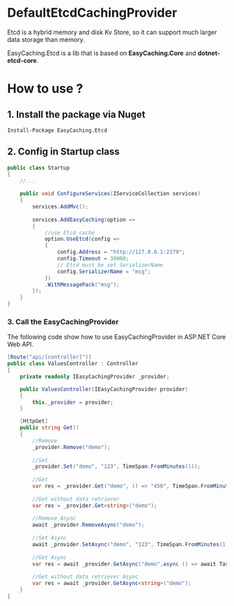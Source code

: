 # DefaultEtcdCachingProvider

Etcd is a hybrid memory and disk Kv Store, so it can support much larger data storage than memory.

EasyCaching.Etcd is a lib that is based on **EasyCaching.Core** and **dotnet-etcd-core**.


# How to use ?

## 1. Install the package via Nuget

```
Install-Package EasyCaching.Etcd
```

## 2. Config in Startup class

```csharp
public class Startup
{
    //...
    
    public void ConfigureServices(IServiceCollection services)
    {
        services.AddMvc();
        
        services.AddEasyCaching(option => 
        {
            //use Etcd cache
            option.UseEtcd(config =>
            {
                config.Address = "http://127.0.0.1:2379";
                config.Timeout = 30000;
                // Etcd must be set SerializerName
                config.SerializerName = "msg";
            })
            .WithMessagePack("msg");
        });
    }
}
```

### 3. Call the EasyCachingProvider

The following code show how to use EasyCachingProvider in ASP.NET Core Web API.

```csharp
[Route("api/[controller]")]
public class ValuesController : Controller
{
    private readonly IEasyCachingProvider _provider;

    public ValuesController(IEasyCachingProvider provider)
    {
        this._provider = provider;
    }

    [HttpGet]
    public string Get()
    {
        //Remove
        _provider.Remove("demo");
        
        //Set
        _provider.Set("demo", "123", TimeSpan.FromMinutes(1));
            
        //Get
        var res = _provider.Get("demo", () => "456", TimeSpan.FromMinutes(1));
        
        //Get without data retriever
        var res = _provider.Get<string>("demo");
        
        //Remove Async
        await _provider.RemoveAsync("demo");
           
        //Set Async
        await _provider.SetAsync("demo", "123", TimeSpan.FromMinutes(1));   
            
        //Get Async    
        var res = await _provider.GetAsync("demo",async () => await Task.FromResult("456"), TimeSpan.FromMinutes(1));   
        
        //Get without data retriever Async
        var res = await _provider.GetAsync<string>("demo");
    }
}
```

